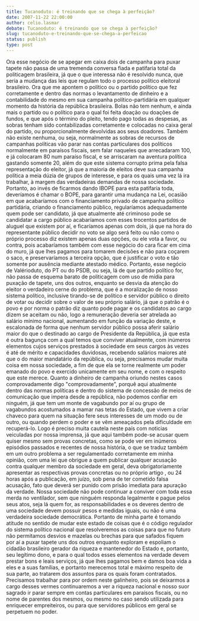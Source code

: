```yaml
---
title: Tucanoduto: é treinando que se chega à perfeição?
date: 2007-11-22 22:00:00
author: celio.lasmar
debate: Tucanoduto: é treinando que se chega à perfeição?
slug: tucanoduto-e-treinando-que-se-chega-a-perfeicao
status: publish 
type: post
---
```


Ora esse negócio de se apegar em caixa dois de campanha para puxar tapete não passa de uma tremenda conversa fiada e patifaria total da politicagem brasileira, já que o que interessa não é resolvido nunca, que seria a mudança das leis que regulam todo o processo político eleitoral brasileiro. Ora que me apontem o político ou o partido político que fez corretamente e dentro das normas o levantamento de dinheiro e a contabilidade do mesmo em sua campanha político-partidária em qualquer momento da história da república brasileira. Bolas não tem nenhum, e ainda mais o partido ou o político para o qual foi feita doação ou doações de fundos, e que após o término do pleito, tendo pago todas as despesas, as sobras tenham sido contabilizadas corretamente e colocadas no caixa geral do partido, ou proporcionalmente devolvidas aos seus doadores. Também não existe nenhuma, ou seja, normalmente as sobras de recursos de campanhas políticas vão parar nas contas particulares dos políticos normalmente em paraísos fiscais, sem falar naqueles que arrecadaram 100, e já colocaram 80 num paraíso fiscal, e se arriscaram na aventura política gastando somente 20, além do que este sistema corrupto prima pela falsa representação do eleitor, já que a maioria de eleitos deve sua campanha política a meia dúzia de grupos de interesse, e para os quais uma vez lá ira trabalhar, à margem das verdadeiras demandas de nossa sociedade. Portanto, ao invés de ficarmos dando IBOPE para esta patifaria toda, deveríamos é chamar o BOPE, para garantir uma mudança na Lei, ocasião em que acabaríamos com o financiamento privado de campanha político partidária, criando o financiamento público, regularíamos adequadamente quem pode ser candidato, já que atualmente até criminoso pode se candidatar a cargo público acabaríamos com esses trocentos partidos de aluguel que existem por aí, e ficaríamos apenas com dois, já que na hora do representante público decidir no voto se algo será feito ou não como o próprio processo diz existem apenas duas opções, ou ele vota a favor, ou contra, pois acabaríamos também com esse negócio do cara ficar em cima do muro, já que lhes pagamos para tomarem decisões e não para coçarem o saco, e preservaríamos a terceira opção, que é justificar o voto e tão somente por ausência mediante atestado médico. Portanto, esse negócio de Valérioduto, do PT ou do PSDB, ou seja, lá de que partido político for, não passa de esquema barato de politicagem com uso de mídia para puxação de tapete, uns dos outros, enquanto se desvia da atenção do eleitor o verdadeiro cerne do problema, que é a moralização de nosso sistema político, inclusive tirando-se de político e servidor público o direito de votar ou decidir sobre o valor de seu próprio salário, já que o patrão é o povo e por norma o patrão diz quanto pode pagar e os candidatos ao cargo dizem se aceitam ou não, logo a remuneração deveria ser atrelada ao salário mínimo nacional, aumentando em função da variação deste, e escalonada de forma que nenhum servidor público possa aferir salário maior do que o destinado ao cargo de Presidente da República, já que esta é outra bagunça com a qual temos que conviver atualmente, com inúmeros elementos cujos serviços prestados à sociedade em seus cargos às vezes é até de mérito e capacidades duvidosas, recebendo salários maiores até que o do maior mandatário da república, ou seja, precisamos mudar muita coisa em nossa sociedade, a fim de que ela se torne realmente um poder emanado do povo e exercido unicamente em seu nome, e com o respeito que este merece. Quanto a dinheiro de campanha oriundo nestes casos comprovadamente digo "comprovadamente", porquê aqui atualmente dentro das normas políticas e dentro do sistema de concessão de meios de comunicação que impera desde a república, não podemos confiar em ninguém, já que tem um monte de vagabundo por aí ou grupo de vagabundos acostumados a mamar nas tetas do Estado, que vivem a criar chaveco para quem na situação fere seus interesses de um modo ou de outro, ou quando perdem o poder e se vêm ameaçados pela dificuldade em recuperá-lo. Logo é preciso muita cautela neste país com noticias veiculadas por nossa imprensa, já que aqui também pode-se acusar quem quiser mesmo sem provas concretas, como se pode ver em inúmeros episódios passados e recentes de nossa história, o que se traduz também em um outro problema a ser regulamentado corretamente em minha opinião, com uma lei que obrigue a quem publicar qualquer acusação contra qualquer membro da sociedade em geral, deva obrigatoriamente apresentar as respectivas provas concretas ou no próprio artigo , ou 24 horas após a publicação, em juízo, sob pena de ter cometido falsa acusação, fato que deverá ser punido com prisão imediata para apuração da verdade. Nossa sociedade não pode continuar a conviver com toda essa merda no ventilador, sem que ninguém responda legalmente e pague pelos seus atos, seja lá quem for, as responsabilidades e os deveres dentro de uma sociedade devem possuir pesos e medidas iguais, ou não é uma verdadeira sociedade democrática. Portanto de minha parte é tomando atitude no sentido de mudar este estado de coisas que é o código regulador do sistema político nacional que resolveremos as coisas para que no futuro não permitamos desvios e mazelas ou brechas para que safados fiquem por aí a puxar tapete uns dos outros enquanto exploram e espoliam o cidadão brasileiro gerador da riqueza e mantenedor do Estado e, portanto, seu legítimo dono, e para o qual todos esses elementos na verdade devem prestar bons e leais serviços, já que lhes pagamos bem e damos boa vida a eles e a suas famílias, e portanto merecemos total e máximo respeito de sua parte, ao tratarem dos assuntos para os quais foram contratados. Precisamos trabalhar para por ordem neste galinheiro, pois se deixarmos a cargo desses vermes continuaremos a ver a riqueza nacional e nosso suor sagrado ir parar sempre em contas particulares em paraísos fiscais, ou no nome de parentes dos mesmos, ou mesmo no caso sendo utilizada para enriquecer empreiteiros, ou para que servidores públicos em geral se perpetuem no poder.
